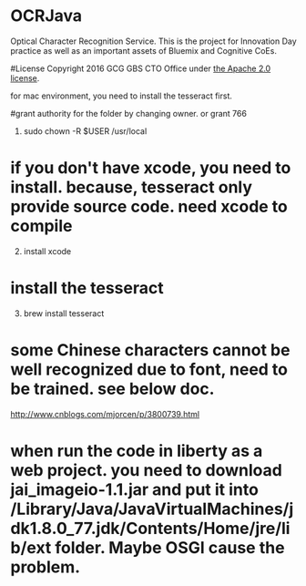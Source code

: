 # OCRJava
Optical Character Recognition Service. This is the project for Innovation Day practice as well as an important assets of Bluemix and Cognitive CoEs.

#License
Copyright 2016 GCG GBS CTO Office under [the Apache 2.0 license](LICENSE).


for mac environment,  you need to install the tesseract first.

#grant authority for the folder by changing owner. or grant 766
1. sudo chown -R $USER /usr/local

# if you don't have xcode, you need to install.  because, tesseract only provide source code. need xcode to compile
2. install xcode

#  install the tesseract
3. brew install tesseract

# some Chinese characters cannot be well recognized due to font, need to be trained. see below doc.
http://www.cnblogs.com/mjorcen/p/3800739.html

# when run the code in liberty as a web project.  you need to download jai_imageio-1.1.jar and put it into /Library/Java/JavaVirtualMachines/jdk1.8.0_77.jdk/Contents/Home/jre/lib/ext folder.   Maybe OSGI cause the problem.